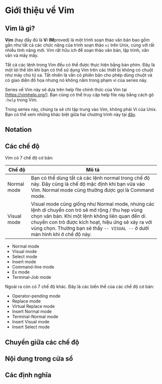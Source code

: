 # Giới thiệu về Vim

## Vim là gì?

**Vim** (hay đầy đủ là **V**i **IM**proved) là một trình soạn thảo văn bản bao gồm gần như tất cả các chức năng của trình soạn thảo `vi` trên Unix, cùng với rất nhiều tính năng mới. Vim rất hữu ích để soạn thảo văn bản, lập trình, vân vân và mây mây.

Tất cả các lệnh trong Vim đều có thể được thực hiện bằng bàn phím. Đây là một lợi thế lớn khi bạn có thể sử dụng Vim trên các thiết bị không có chuột như máy chủ từ xa. Tất nhiên là vẫn có phiên bản cho phép dùng chuột và có giao diện đồ họa nhưng nó không nằm trong phạm vi của series này.

Series về Vim này sẽ dựa trên help file chính thức của Vim tại [https://vimhelp.org/]. Bạn cũng có thể truy cập help file này bằng cách gõ `:help` trong Vim.

Trong series này, chúng ta sẽ chỉ tập trung vào Vim, không phải Vi của Unix. Bạn có thể xem những khác biệt giữa hai chương trình này tại [đây](https://vimhelp.org/vi_diff.txt.html#vi_diff.txt).

## Notation

## Các chế độ

Vim có 7 chế độ cơ bản:

| Chế độ | Mô tả |
| --- | --- |
| Normal mode | Bạn có thể dùng tất cả các lệnh normal trong chế độ này. Đây cũng là chế độ mặc định khi bạn vừa vào Vim. Normal mode cũng thường được gọi là Command mode. |
| Visual mode | Visual mode cũng giống như Normal mode, nhưng các lệnh di chuyển con trỏ sẽ mở rộng / thu hẹp vùng chọn văn bản. Khi một lệnh không liên quan đến di chuyển con trỏ được kích hoạt, hiệu ứng sẽ xảy ra với vùng chọn. Thường bạn sẽ thấy `-- VISUAL --` ở dưới màn hình khi ở chế độ này. |

- Normal mode
- Visual mode
- Select mode
- Insert mode
- Command-line mode
- Ex mode
- Terminal-Job mode

Ngoài ra còn có 7 chế độ khác. Đây là các biến thể của các chế độ cơ bản:

- Operator-pending mode
- Replace mode
- Virtual Replace mode
- Insert Normal mode
- Terminal-Normal mode
- Insert Visual mode
- Insert Select mode

## Chuyển giữa các chế độ

## Nội dung trong cửa sổ

## Các định nghĩa
